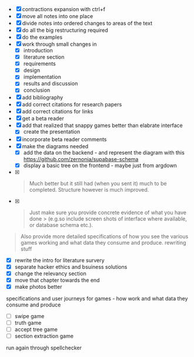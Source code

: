 
- [x] contractions expansion with ctrl+f
- [x] move all notes into one place
- [x] divide notes into ordered changes to areas of the text
- [x] do all the big restructuring required
- [x] do the examples
- [x] work through small changes in
  - [x] introduction
  - [x] literature section
  - [x] requirements
  - [x] design
  - [x] implementation
  - [x] results and discussion
  - [x] conclusion
- [x] add bibliography
- [x] add correct citations for research papers
- [x] add correct citations for links
- [x] get a beta reader 
- [x] add that realized that snappy games better than elabrate interface
  - [x] create the presentation
- [x] incorporate beta reader comments
- [x] make the diagrams needed
  - [x] add the data on the backend - and represent the diagram with this https://github.com/zernonia/supabase-schema
  - [x] display a basic tree on the frontend - maybe just from argdown
- [x] > Much better but it still had (when you sent it) much to be completed. Structure however is much improved.
- [x] > Just make sure you provide concrete evidence of what you have done  > (e.g.so include screen shots of interface where available, or database schema etc.). 

> Also provide more detailed specifications of how you see the various games working and what data they consume and produce.
rewriting stuff
- [x] rewrite the intro for literature survery
- [x] separate hacker ethics and bsuiness solutions
- [x] change the relevancy section
- [x] move that chapter towards the end
- [x] make photos better

specifications and user journeys for games - how work and what data they consume and produce
- [ ] swipe game
- [ ] truth game
- [ ] accept tree game
- [ ] section extraction game

run again through spellchecker

